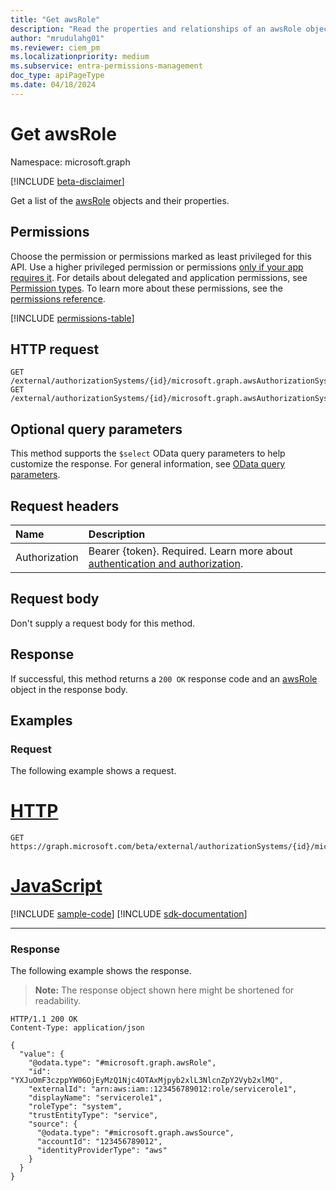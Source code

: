 ```yaml
---
title: "Get awsRole"
description: "Read the properties and relationships of an awsRole object."
author: "mrudulahg01"
ms.reviewer: ciem_pm
ms.localizationpriority: medium
ms.subservice: entra-permissions-management
doc_type: apiPageType
ms.date: 04/18/2024
---
```


# Get awsRole
Namespace: microsoft.graph

[!INCLUDE [beta-disclaimer](../../includes/beta-disclaimer.md)]

Get a list of the [awsRole](../resources/awsrole.md) objects and their properties.

## Permissions
Choose the permission or permissions marked as least privileged for this API. Use a higher privileged permission or permissions [only if your app requires it](/graph/permissions-overview#best-practices-for-using-microsoft-graph-permissions). For details about delegated and application permissions, see [Permission types](/graph/permissions-overview#permission-types). To learn more about these permissions, see the [permissions reference](/graph/permissions-reference).

<!-- { "blockType": "permissions", "name": "awsrole_get" } -->
[!INCLUDE [permissions-table](../includes/permissions/awsrole-get-permissions.md)]

<!--
[!INCLUDE [epm-rbac-servicenow-apis-read](../includes/rbac-for-apis/epm-rbac-servicenow-apis-read.md)]
-->

## HTTP request

<!-- {
  "blockType": "ignored"
}
-->
``` http
GET /external/authorizationSystems/{id}/microsoft.graph.awsAuthorizationSystem/associatedIdentities/roles/{awsRoleId}
GET /external/authorizationSystems/{id}/microsoft.graph.awsAuthorizationSystem/associatedIdentities/roles(externalId='{externalId}')
```

## Optional query parameters
This method supports the `$select` OData query parameters to help customize the response. For general information, see [OData query parameters](/graph/query-parameters).

## Request headers
|Name|Description|
|:---|:---|
|Authorization|Bearer {token}. Required. Learn more about [authentication and authorization](/graph/auth/auth-concepts).|

## Request body
Don't supply a request body for this method.

## Response

If successful, this method returns a `200 OK` response code and an [awsRole](../resources/awsrole.md) object in the response body.

## Examples

### Request
The following example shows a request.
# [HTTP](#tab/http)
<!-- {
  "blockType": "request",
  "name": "get_awsrole"
}
-->
``` http
GET https://graph.microsoft.com/beta/external/authorizationSystems/{id}/microsoft.graph.awsAuthorizationSystem/associatedIdentities/roles/YXJuOmF3czppYW06OjEyMzQ1Njc4OTAxMjpyb2xlL3NlcnZpY2Vyb2xlMQ
```

# [JavaScript](#tab/javascript)
[!INCLUDE [sample-code](../includes/snippets/javascript/get-awsrole-javascript-snippets.md)]
[!INCLUDE [sdk-documentation](../includes/snippets/snippets-sdk-documentation-link.md)]

---

### Response
The following example shows the response.
>**Note:** The response object shown here might be shortened for readability.
<!-- {
  "blockType": "response",
  "truncated": true,
  "@odata.type": "microsoft.graph.awsRole"
}
-->
``` http
HTTP/1.1 200 OK
Content-Type: application/json

{
  "value": {
    "@odata.type": "#microsoft.graph.awsRole",
    "id": "YXJuOmF3czppYW06OjEyMzQ1Njc4OTAxMjpyb2xlL3NlcnZpY2Vyb2xlMQ",
    "externalId": "arn:aws:iam::123456789012:role/servicerole1",
    "displayName": "servicerole1",
    "roleType": "system",
    "trustEntityType": "service",
    "source": {
      "@odata.type": "#microsoft.graph.awsSource",
      "accountId": "123456789012",
      "identityProviderType": "aws"
    }
  }
}
```


